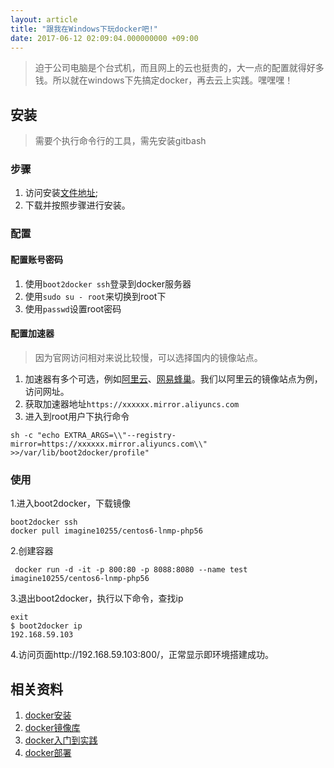 ```yaml
---
layout: article
title: "跟我在Windows下玩docker吧!"
date: 2017-06-12 02:09:04.000000000 +09:00
---
```


> 迫于公司电脑是个台式机，而且网上的云也挺贵的，大一点的配置就得好多钱。所以就在windows下先搞定docker，再去云上实践。嘿嘿嘿！

## 安装
> 需要个执行命令行的工具，需先安装gitbash

### 步骤
1. 访问安装[文件地址](https://github.com/boot2docker/windows-installer/releases);
2. 下载并按照步骤进行安装。

### 配置

#### 配置账号密码
1. 使用`boot2docker ssh`登录到docker服务器
2. 使用`sudo su - root`来切换到root下
3. 使用`passwd`设置root密码

#### 配置加速器
> 因为官网访问相对来说比较慢，可以选择国内的镜像站点。

1. 加速器有多个可选，例如[阿里云](https://cr.console.aliyun.com/?spm=5176.100239.blogcont29941.12.pf3kXv#/accelerator)、[网易蜂巢](https://c.163.com/wiki/index.php?title=DockerHub%E9%95%9C%E5%83%8F%E5%8A%A0%E9%80%9F)。我们以阿里云的镜像站点为例，访问网址。
2. 获取加速器地址`https://xxxxxx.mirror.aliyuncs.com`
3. 进入到root用户下执行命令
```
sh -c "echo EXTRA_ARGS=\\"--registry-mirror=https://xxxxxx.mirror.aliyuncs.com\\" >>/var/lib/boot2docker/profile"
```

### 使用
1.进入boot2docker，下载镜像

```
boot2docker ssh
docker pull imagine10255/centos6-lnmp-php56
```

2.创建容器

```
 docker run -d -it -p 800:80 -p 8088:8080 --name test imagine10255/centos6-lnmp-php56
```

3.退出boot2docker，执行以下命令，查找ip

```
exit
$ boot2docker ip
192.168.59.103
```

4.访问页面http://192.168.59.103:800/，正常显示即环境搭建成功。

## 相关资料
1. [docker安装](http://www.cnblogs.com/bjfuouyang/p/3798198.html)
2. [docker镜像库](https://hub.docker.com)
3. [docker入门到实践](https://www.gitbook.com/book/yeasy/docker_practice/details)
4. [docker部署](http://bbs.wuyou.net/forum.php?mod=viewthread&tid=378224)
